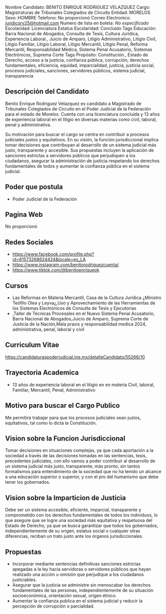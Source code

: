 Nombre Candidato: BENITO ENRIQUE RODRIGUEZ VELAZQUEZ
Cargo: Magistraturas de Tribunales Colegiados de Circuito
Entidad: MORELOS
Sexo: HOMBRE
Telefono: No proporcionó
Correo Electronico: juridicorv25@hotmail.com
Numero de lista en boleta: *No especificado*
Escolaridad: Licenciatura
Estatus Escolaridad: Concluido
Tags Educación: Barra Nacional de Abogados, Consulta de Tesis, Cultura Jurídica, Experiencia Laboral., Juicio de Amparo, Litigio Administrativo, Litigio Civil, Litigio Familiar, Litigio Laboral, Litigio Mercantil, Litigio Penal, Reforma Mercantil, Responsabilidad Médica, Sistema Penal Acusatorio, Sistemas Electrónicos, Suprema Corte
Tags Propósito: Constitución., Estado de Derecho, acceso a la justicia, confianza pública, corrupción, derechos fundamentales, eficiencia, equidad, imparcialidad, justicia, justicia social, procesos judiciales, sanciones, servidores públicos, sistema judicial, transparencia


## Descripción del Candidato 

Benito Enrique Rodriguez Velazquez es candidato a Magistrado de Tribunales Colegiados de Circuito en el Poder Judicial de la Federación para el estado de Morelos. Cuenta con una licenciatura concluida y 13 años de experiencia laboral en el litigio en diversas materias como civil, laboral, penal y administrativa.  

Su motivación para buscar el cargo se centra en contribuir a procesos judiciales justos y equitativos.  En su visión, la función jurisdiccional implica tomar decisiones que contribuyan al desarrollo de un sistema judicial más justo, transparente y accesible. Sus propuestas incluyen la aplicación de sanciones estrictas a servidores públicos que perjudiquen a los ciudadanos, asegurar la administración de justicia respetando los derechos fundamentales de todos y aumentar la confianza pública en el sistema judicial.


## Poder que postula

- Poder Judicial de la Federación


## Pagina Web

No proporcionó


## Redes Sociales

- https://www.facebook.com/profile.php?id=61573268624424&locale=es_LA
- https://www.instagram.com/benitorodriguezcuenta/
- https://www.tiktok.com/@benitoenriqueok


## Cursos

- Las Reformas en Materia Mercantil, Casa de la Cultura Jurídica ¿Ministro Teófilo Olea y Leyva¿,Uso y Aprovechamiento de las Herramientas de los Sistemas Electrónicos de Consulta de Tesis y Ejecutorias
- ,Taller de Técnicas Procesales en el Nuevo Sistema Penal Acusatorio, Barra Nacional de Abogados,Juicio de Amparo, Suprema Corte de Justicia de la Nación,Mala praxis y responsabilidad medica 2024, administrativa, penal, laboral y civil


## Curriculum Vitae

https://candidaturaspoderjudicial.ine.mx/detalleCandidato/55266/10


## Trayectoria Academica

- 13 años de experiencia laboral en el litigio en en materia Civil, laboral, Familiar, Mercantil, Penal, Administrativo


## Motivo para buscar el Cargo Publico

Me permitirá trabajar para que los procesos judiciales sean justos, equitativos, tal como lo dicta la Constitución.


## Vision sobre la Funcion Jurisdiccional

Tomar decisiones en situaciones complejas, ya que cada aportación a la sociedad a través de las decisiones tomadas en las sentencias, tesis, precedentes judiciales, con ello vamos a poder contribuir al desarrollo de un sistema judicial más justo, transparente, más pronto, sin tantos formalismos para entendimiento de la sociedad que no ha tenido un alcance a una educación superior o superior, y con el pro del humanismo que debe tener los gobernados.


## Vision sobre la Imparticion de Justicia

Debe ser un sistema accesible, eficiente, imparcial, transparente y comprometido con los derechos fundamentales de todos los individuos, lo que asegure que se logre una sociedad más equitativa y respetuosa del Estado de Derecho, ya que se busca garantizar que todos los gobernados, independientemente de su origen, estatus social o cualquier otras diferencias, reciban un trato justo ante los órganos jurisdiccionales.


## Propuestas

- Incorporar mediante sentencias definitivas sanciones estrictas apegadas a la ley hacia servidoras o servidores públicos que hayan realizado una acción u omisión que perjudique a los ciudadanos justiciables.
- Asegurar que la justicia se administre sin menoscabar los derechos fundamentales de las personas, independientemente de su situación socioeconómica, orientación sexual, origen étnico.
- Aumentar la confianza publica en el sistema judicial y reducir la percepción de corrupción o parcialidad.

